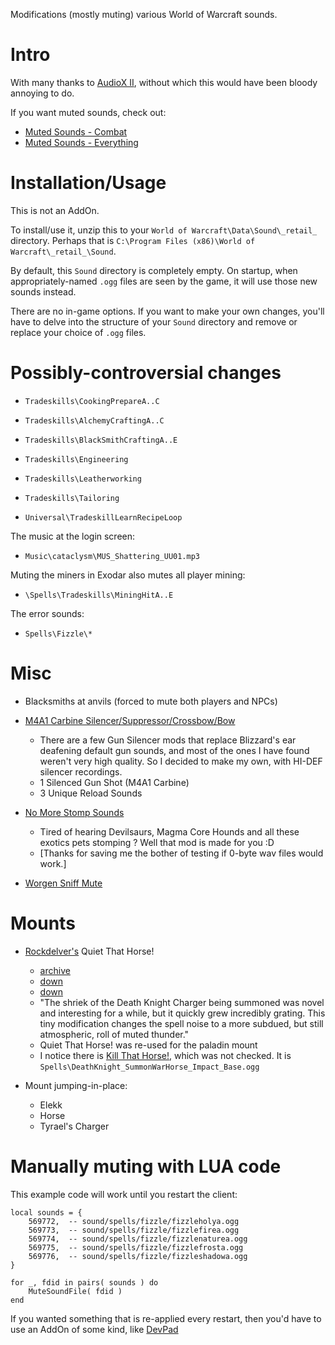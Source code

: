 Modifications (mostly muting) various World of Warcraft sounds.



# Intro

With many thanks to [AudioX II](https://wow.curseforge.com/projects/20522), without which this would have been bloody annoying to do.

If you want muted sounds, check out:

  - [Muted Sounds - Combat](http://www.wowinterface.com/downloads/info18781)
  - [Muted Sounds - Everything](http://www.wowinterface.com/downloads/info18782)



# Installation/Usage

This is not an AddOn.

To install/use it, unzip this to your `World of Warcraft\Data\Sound\_retail_` directory.  Perhaps that is `C:\Program Files (x86)\World of Warcraft\_retail_\Sound`.

By default, this `Sound` directory is completely empty.  On startup, when appropriately-named `.ogg` files are seen by the game, it will use those new sounds instead.

There are no in-game options.  If you want to make your own changes, you'll have to delve into the structure of your `Sound` directory and remove or replace your choice of `.ogg` files.



# Possibly-controversial changes

- `Tradeskills\CookingPrepareA..C`
- `Tradeskills\AlchemyCraftingA..C`
- `Tradeskills\BlackSmithCraftingA..E`
- `Tradeskills\Engineering`
- `Tradeskills\Leatherworking`
- `Tradeskills\Tailoring`

- `Universal\TradeskillLearnRecipeLoop`

The music at the login screen:

- `Music\cataclysm\MUS_Shattering_UU01.mp3`

Muting the miners in Exodar also mutes all player mining:

- `\Spells\Tradeskills\MiningHitA..E`

The error sounds:

- `Spells\Fizzle\*`



# Misc

- Blacksmiths at anvils (forced to mute both players and NPCs)

- [M4A1 Carbine Silencer/Suppressor/Crossbow/Bow](https://wow.curseforge.com/projects/61326)
  -  There are a few Gun Silencer mods that replace Blizzard's ear deafening default gun sounds, and most of the ones I have found weren't very high quality. So I decided to make my own, with HI-DEF silencer recordings. 
  -  1 Silenced Gun Shot (M4A1 Carbine)
  -  3 Unique Reload Sounds 

- [No More Stomp Sounds](https://wow.curseforge.com/projects/16409)
  -  Tired of hearing Devilsaurs, Magma Core Hounds and all these exotics pets stomping ? Well that mod is made for you :D
  -  [Thanks for saving me the bother of testing if 0-byte wav files would work.]

- [Worgen Sniff Mute](http://wowinterface.com/downloads/info18989)



# Mounts

- [Rockdelver's](https://www.curseforge.com/members/Rockdelver) Quiet That Horse!
  -  [archive](https://web.archive.org/web/20091208065745/wow.curse.com/downloads/wow-addons/details/qth.aspx)
  -  [down](http://wow.curse.com/downloads/wow-addons/details/qth.aspx)
  -  [down](https://www.curseforge.com/projects/qth/)
  -  "The shriek of the Death Knight Charger being summoned was novel and interesting for a while, but it quickly grew incredibly grating. This tiny modification changes the spell noise to a more subdued, but still atmospheric, roll of muted thunder."
  -  Quiet That Horse! was re-used for the paladin mount
  -  I notice there is [Kill That Horse!](https://www.curseforge.com/projects/19772), which was not checked.  It is `Spells\DeathKnight_SummonWarHorse_Impact_Base.ogg`

- Mount jumping-in-place:
  - Elekk
  - Horse
  - Tyrael's Charger



# Manually muting with LUA code

This example code will work until you restart the client:

```
local sounds = {
	569772,  -- sound/spells/fizzle/fizzleholya.ogg
	569773,  -- sound/spells/fizzle/fizzlefirea.ogg
	569774,  -- sound/spells/fizzle/fizzlenaturea.ogg
	569775,  -- sound/spells/fizzle/fizzlefrosta.ogg
	569776,  -- sound/spells/fizzle/fizzleshadowa.ogg
}

for _, fdid in pairs( sounds ) do
	MuteSoundFile( fdid )
end
```

If you wanted something that is re-applied every restart, then you'd have to use an AddOn of some kind, like [DevPad](https://github.com/spiralofhope/_DevPad/)
